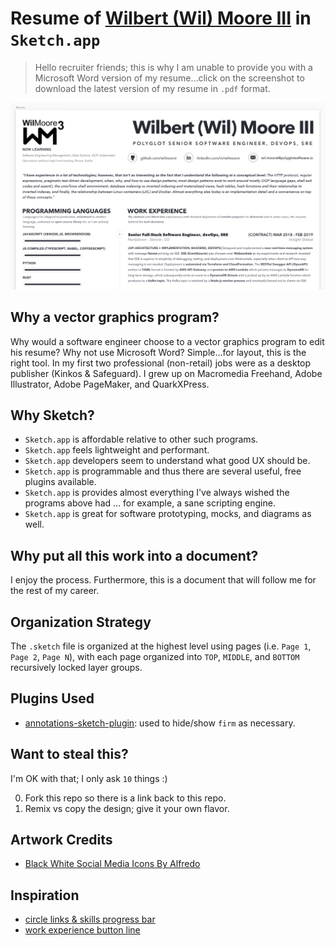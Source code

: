 # Resume of [Wilbert (Wil) Moore III][Wilbert (Wil) Moore III on LinkedIn] in `Sketch.app`
> Hello recruiter friends; this is why I am unable to provide you with a Microsoft Word version of my resume...click on the screenshot to download the latest version of my resume in `.pdf` format.

[![](./readme/screenshots/resume.png)][download]

## Why a vector graphics program?
Why would a software engineer choose to a vector graphics program to edit his resume? Why not use Microsoft Word? Simple...for layout, this is the right tool. In my first two professional (non-retail) jobs were as a desktop publisher (Kinkos & Safeguard). I grew up on Macromedia Freehand, Adobe Illustrator, Adobe PageMaker, and QuarkXPress.

## Why Sketch?
- `Sketch.app` is affordable relative to other such programs.
- `Sketch.app` feels lightweight and performant.
- `Sketch.app` developers seem to understand what good UX should be.
- `Sketch.app` is programmable and thus there are several useful, free plugins available.
- `Sketch.app` is provides almost everything I've always wished the programs above had ... for example, a sane scripting engine.
- `Sketch.app` is great for software prototyping, mocks, and diagrams as well.

## Why put all this work into a document?
I enjoy the process. Furthermore, this is a document that will follow me for the rest of my career.

## Organization Strategy
The `.sketch` file is organized at the highest level using pages (i.e. `Page 1`, `Page 2`, `Page N`), with each page organized into `TOP`, `MIDDLE`, and `BOTTOM` recursively locked layer groups.

## Plugins Used
- [annotations-sketch-plugin][]: used to hide/show `firm` as necessary.

## Want to steal this?
I'm OK with that; I only ask `10` things :)

0. Fork this repo so there is a link back to this repo.
0. Remix vs copy the design; give it your own flavor.

## Artwork Credits
- [Black White Social Media Icons By Alfredo][]

## Inspiration
- [circle links & skills progress bar](https://getresume.co/downloads/free-sketch-psd-resume-template)
- [work experience button line](https://dribbble.com/shots/2862301-Free-Sketch-Resume-Template)


[Wilbert (Wil) Moore III on LinkedIn]: https://linkedin.com/in/wilmoore
[annotations-sketch-plugin]: https://github.com/BaguetteEngineering/annotations-sketch-plugin
[Black White Social Media Icons By Alfredo]: https://www.iconfinder.com/iconsets/black-white-social-media
[download]: https://github.com/wilmoore/sketch.app.resume/raw/master/Wilbert-Wil-Moore-III-Resume.pdf
